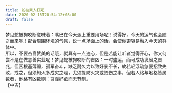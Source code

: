 ```yaml
---
title: 蛇被亲人打死
date: 2020-02-15T20:54:12+08:00
draft: false
---
```


梦见蛇被狗咬断意味着：嘴巴在今天派上重要用场呢！说得好，今天的运气也会随之而来呢！配合周围环境的气氛，说一点场面上的话，会使你更容易融入今天的群体中。<br>
所以，不要吝啬赞美的话哦，就算有一点违心，但是若能让听者觉得开心，你又何尝不是在做慈善实业呢！梦见蛇被狗咬断的吉凶：一时盛运，而可成功发展之吉兆，但因根基薄弱，孤军奋斗，缺乏耐久力以致好景不长，故若轻浮疏忽便招致失败，戒之，但须知火多成灾之理，尤须提防火灾或烫伤之事，但若人格与地格皆属数者，他格有凶数则：贪淫好欲而无节制。<br>
【中吉】
